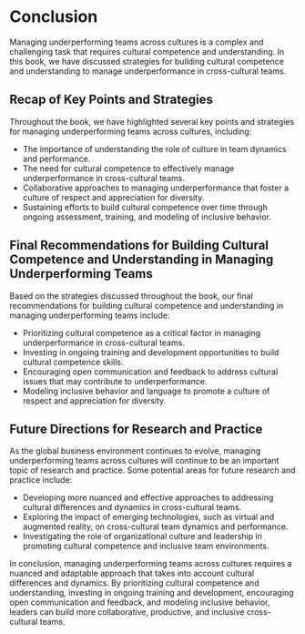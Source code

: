 # Conclusion

Managing underperforming teams across cultures is a complex and challenging task that requires cultural competence and understanding. In this book, we have discussed strategies for building cultural competence and understanding to manage underperformance in cross-cultural teams.

Recap of Key Points and Strategies
----------------------------------

Throughout the book, we have highlighted several key points and strategies for managing underperforming teams across cultures, including:

* The importance of understanding the role of culture in team dynamics and performance.
* The need for cultural competence to effectively manage underperformance in cross-cultural teams.
* Collaborative approaches to managing underperformance that foster a culture of respect and appreciation for diversity.
* Sustaining efforts to build cultural competence over time through ongoing assessment, training, and modeling of inclusive behavior.

Final Recommendations for Building Cultural Competence and Understanding in Managing Underperforming Teams
----------------------------------------------------------------------------------------------------------

Based on the strategies discussed throughout the book, our final recommendations for building cultural competence and understanding in managing underperforming teams include:

* Prioritizing cultural competence as a critical factor in managing underperformance in cross-cultural teams.
* Investing in ongoing training and development opportunities to build cultural competence skills.
* Encouraging open communication and feedback to address cultural issues that may contribute to underperformance.
* Modeling inclusive behavior and language to promote a culture of respect and appreciation for diversity.

Future Directions for Research and Practice
-------------------------------------------

As the global business environment continues to evolve, managing underperforming teams across cultures will continue to be an important topic of research and practice. Some potential areas for future research and practice include:

* Developing more nuanced and effective approaches to addressing cultural differences and dynamics in cross-cultural teams.
* Exploring the impact of emerging technologies, such as virtual and augmented reality, on cross-cultural team dynamics and performance.
* Investigating the role of organizational culture and leadership in promoting cultural competence and inclusive team environments.

In conclusion, managing underperforming teams across cultures requires a nuanced and adaptable approach that takes into account cultural differences and dynamics. By prioritizing cultural competence and understanding, investing in ongoing training and development, encouraging open communication and feedback, and modeling inclusive behavior, leaders can build more collaborative, productive, and inclusive cross-cultural teams.